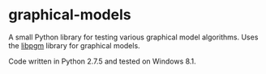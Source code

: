 graphical-models
================

A small Python library for testing various graphical model algorithms.
Uses the [libpgm](http://pythonhosted.org/libpgm/index.html) library for graphical models.

Code written in Python 2.7.5 and tested on Windows 8.1.
